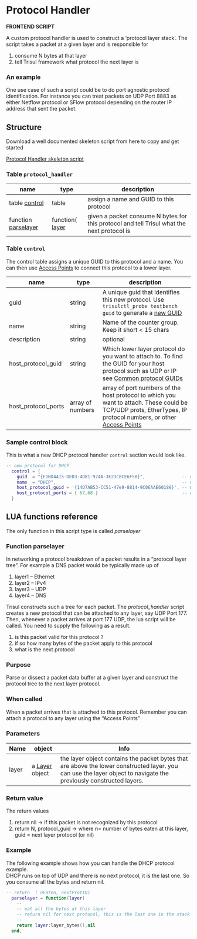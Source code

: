 # Protocol Handler

**FRONTEND SCRIPT**

A custom protocol handler is used to construct a ‘protocol layer stack’. The script takes a packet at a given layer and is responsible for

1. consume N bytes at that layer
2. tell Trisul framework what protocol the next layer is

### An example

One use case of such a script could be to do port agnostic protocol identification. For instance you can treat packets on UDP Port 8883 as either Netflow protocol or SFlow protocol depending on the router IP address that sent the packet.

## Structure

Download a well documented skeleton script from here to copy and get started

[Protocol Handler skeleton script](https://github.com/trisulnsm/trisul-scripts/blob/master/lua/skeletons/protocol_handler.lua)

### Table `protocol_handler`

| name                                                                                     | type                                                            | description                                                                                |
| ---------------------------------------------------------------------------------------- | --------------------------------------------------------------- | ------------------------------------------------------------------------------------------ |
| table [control](/docs/lua/protocol_handler#table-control)              | table                                                           | assign a name and GUID to this protocol                                                    |
| function [parselayer](/docs/lua/protocol_handler#function-parselayer) | function( [layer](/docs/lua/obj_layer) | given a packet consume N bytes for this protocol and tell Trisul what the next protocol is |

### Table `control`

The control table assigns a unique GUID to this protocol and a name. You can then use [Access Points](/docs/ug/webadmin/access_points) to connect this protocol to a lower layer.

| name                | type             | description                                                                                                                                                                                                             |
| ------------------- | ---------------- | ----------------------------------------------------------------------------------------------------------------------------------------------------------------------------------------------------------------------- |
| guid                | string           | A unique guid that identifies this new protocol. Use `trisulctl_probe testbench guid` to generate a [new GUID](/docs/ref/guid)                                                                                         |
| name                | string           | Name of the counter group. Keep it short < 15 chars                                                                                                                                                                     |
| description         | string           | optional                                                                                                                                                                                                                |
| host_protocol_guid  | string           | Which lower layer protocol do you want to attach to. To find the GUID for your host protocol such as UDP or IP see [Common protocol GUIDs](/docs/ref/guid#protocols)                                                   |
| host_protocol_ports | array of numbers | array of port numbers of the host protocol to which you want to attach. These could be TCP/UDP prots, EtherTypes, IP protocol numbers, or other [Access Points](/docs/ug/webadmin/access_points) |

### Sample control block

This is what a new DHCP protocol handler `control` section would look like.

```lua
-- new protocol for DHCP 
  control = {
    guid  = "{E1BD4415-DED3-4D81-974A-3E23C8CE6F5B}",              -- new protocol GUID we created
    name  = "DHCP",                                                -- new protocol name 
    host_protocol_guid = '{14D7AB53-CC51-47e9-8814-9C06AAE60189}', -- GUID for UDP  
    host_protocol_ports = { 67,68 }                                -- we want UDP ports 67,68
  }
  ```
## LUA functions reference

The only function in this script type is called *parselayer*

### Function parselayer

In networking a protocol breakdown of a packet results in a “protocol layer tree”. For example a DNS packet would be typically made up of

1. layer1 – Ethernet
2. layer2 – IPv4
3. layer3 – UDP
4. layer4 – DNS

Trisul constructs such a tree for each packet. The *protocol_handler* script creates a new protocol that can be attached to any layer, say UDP Port 177. Then, whenever a packet arrives at port 177 UDP, the lua script will be called. You need to supply the following as a result.

1. is this packet valid for this protocol ?
2. if so how many bytes of the packet apply to this protocol
3. what is the next protocol

### Purpose

Parse or dissect a packet data buffer at a given layer and construct the protocol tree to the next layer protocol.

### When called

When a packet arrives that is attached to this protocol. Remember you can attach a protocol to any layer using the “Access Points”

### Parameters

|Name | object | Info |
| ----- | -------------------------------------------------------------- | ------------------------------------------------------------------------------------------------------------------------------------------------------------------ |
| layer | a [Layer](/docs/lua/obj_layer) object | the layer object contains the packet bytes that are above the lower constructed layer. you can use the layer object to navigate the previously constructed layers. |


### Return value

The return values

1. return nil → if this packet is not recognized by this protocol
2. return N, protocol_guid → where n= number of bytes eaten at this layer, guid = next layer protocol (or nil)

### Example

The following example shows how you can handle the DHCP protocol example.  
DHCP runs on top of UDP and there is no next protocol, it is the last one. So you consume all the bytes and return nil.

```lua
-- return  ( nEaten, nextProtID) 
  parselayer = function(layer)
    --
    -- eat all the bytes at this layer 
    -- return nil for next protocol, this is the last one in the stack
    --
    return layer:layer_bytes(),nil
  end,
```
